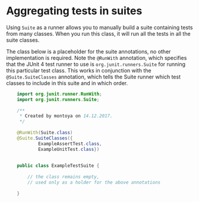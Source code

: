 # Aggregating tests in suites

Using ```Suite``` as a runner allows you to manually build a suite containing tests from many classes. When you run this class, it will run all the tests in all the suite classes.

The class below is a placeholder for the suite annotations, no other implementation is required. Note the ```@RunWith``` annotation, which specifies that the JUnit 4 test runner to use is ```org.junit.runners.Suite``` for running this particular test class. This works in conjunction with the ```@Suite.SuiteClasses``` annotation, which tells the Suite runner which test classes to include in this suite and in which order.  

```java
    import org.junit.runner.RunWith;
    import org.junit.runners.Suite;
    
    /**
     * Created by montoya on 14.12.2017.
     */
    
    @RunWith(Suite.class)
    @Suite.SuiteClasses({
            ExampleAssertTest.class,
            ExampleUnitTest.class})
    
    
    public class ExampleTestSuite {
    
        // the class remains empty,
        // used only as a holder for the above annotations
    
    }
```
